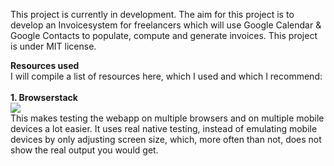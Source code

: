 This project is currently in development.
The aim for this project is to develop an Invoicesystem for freelancers which will use Google Calendar & Google Contacts to populate, compute and generate invoices.
This project is under MIT license.

<strong>Resources used</strong><br>
I will compile a list of resources here, which I used and which I recommend:
<br><br><strong>1. Browserstack</strong><br>
<a href="https://www.browserstack.com/"><img src="https://www.browserstack.com/images/layout/browserstack-logo-600x315.png"></a><br>
This makes testing the webapp on multiple browsers and on multiple mobile devices a lot easier.
It uses real native testing, instead of emulating mobile devices by only adjusting screen size, which, more often than not, does not show the real output you would get.
